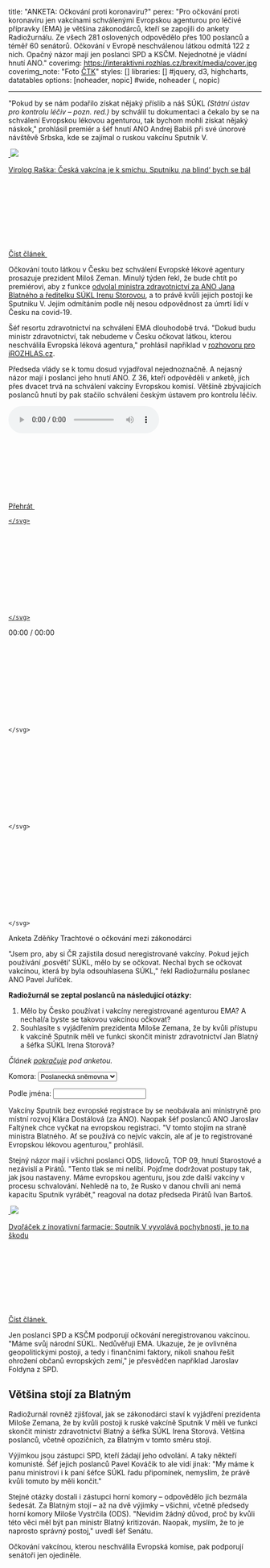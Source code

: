 title: "ANKETA: Očkování proti koronaviru?"
perex: "Pro očkování proti koronaviru jen vakcínami schválenými Evropskou agenturou pro léčivé přípravky (EMA) je většina zákonodárců, kteří se zapojili do ankety Radiožurnálu. Ze všech 281 oslovených odpovědělo přes 100 poslanců a téměř 60 senátorů. Očkování v Evropě neschválenou látkou odmítá 122 z nich. Opačný názor mají jen poslanci SPD a KSČM. Nejednotné je vládní hnutí ANO."
coverimg: https://interaktivni.rozhlas.cz/brexit/media/cover.jpg
coverimg_note: "Foto <a href='https://ctk.cz'>ČTK</a>"
styles: []
libraries: [] #jquery, d3, highcharts, datatables
options: [noheader, nopic] #wide, noheader (, nopic)

---
"Pokud by se nám podařilo získat nějaký příslib a náš SÚKL _(Státní ústav pro kontrolu léčiv – pozn. red.)_ by schválil tu dokumentaci a čekalo by se na schválení Evropskou lékovou agenturou, tak bychom mohli získat nějaký náskok," prohlásil premiér a šéf hnutí ANO Andrej Babiš při své únorové návštěvě Srbska, kde se zajímal o ruskou vakcínu Sputnik V.

<a href="/zpravy-domov/rozhovor-virolog-karel-raska-covid-19-koronavirus-vakcina-sputnik_2103060922_kro" class="b-inline b-inline--left">
  <div class="b-inline__wrap">
            <div class="b-inline__img">
          <div class="img img--16x9 img--w238 is-loaded">
              <span class="img__holder is-loading is-loaded is-visible" data-srcset="[&quot;https://www.irozhlas.cz/sites/default/files/styles/zpravy_rubrikovy_nahled/public/uploader/img_9076_200822-161305_tkr.jpg?itok=hawmv30i 238x134&quot;]">

  <noscript>    <img src="https://www.irozhlas.cz/sites/default/files/styles/zpravy_rubrikovy_nahled/public/uploader/img_9076_200822-161305_tkr.jpg?itok=hawmv30i" alt="" />  </noscript>
<img src="https://www.irozhlas.cz/sites/default/files/styles/zpravy_rubrikovy_nahled/public/uploader/img_9076_200822-161305_tkr.jpg?itok=hawmv30i"></span>
          </div>
        </div>
        <div class="b-inline__content">
      <p class="text-xs--m text-serif">
        Virolog Raška: Česká vakcína je k&nbsp;smíchu, Sputniku ‚na blind‘ bych se bál      </p>
    </div>
    <p class="b-inline__more">
      <span class="link-more">
        Číst článek
        <span class="icon-svg icon-svg--arrow-dots ">
    <svg class="icon-svg__svg" xmlns:xlink="http://www.w3.org/1999/xlink">
      <use xlink:href="/sites/all/themes/custom/irozhlas/img/bg/icons-svg.svg#icon-arrow-dots" x="0" y="0" width="100%" height="100%"></use></svg>
  </span>      </span>
    </p>
  </div>
</a>

Očkování touto látkou v Česku bez schválení Evropské lékové agentury prosazuje prezident Miloš Zeman. Minulý týden řekl, že bude chtít po premiérovi, aby z funkce [odvolal ministra zdravotnictví za ANO Jana Blatného a ředitelku SÚKL Irenu Storovou](https://irozhl.as/d00), a to právě kvůli jejich postoji ke Sputniku V. Jejím odmítáním podle něj nesou odpovědnost za úmrtí lidí v Česku na covid-19.

Šéf resortu zdravotnictví na schválení EMA dlouhodobě trvá. "Dokud budu ministr zdravotnictví, tak nebudeme v Česku očkovat látkou, kterou neschválila Evropská léková agentura," prohlásil například v [rozhovoru pro iROZHLAS.cz](https://irozhl.as/cIA).

Předseda vlády se k tomu dosud vyjadřoval nejednoznačně. A nejasný názor mají i poslanci jeho hnutí ANO. Z 36, kteří odpověděli v anketě, jich přes dvacet trvá na schválení vakcíny Evropskou komisí. Většině zbývajících poslanců hnutí by pak stačilo schválení českým ústavem pro kontrolu léčiv.

<div class="b-inline b-inline--right">
  <div class="b-inline__wrap">
    <div class="b-audio-player js-audio" data-gtm="{&quot;contentName&quot;:&quot;Anketa Zd\u011b\u0148ky Trachtov\u00e9 o o\u010dkov\u00e1n\u00ed mezi z\u00e1konod\u00e1rci&quot;,&quot;contentID&quot;:&quot;9681597&quot;,&quot;contentCreationDateGMT&quot;:&quot;2021-03-19T08:34:28+01:00&quot;,&quot;contentCreator&quot;:&quot;plus&quot;}">
      <div class="js-out">
        <audio controls="" preload="metadata">
          <source src="https://www.irozhlas.cz/sites/default/files/audios/0294b85ed79bc8fa1478fbcdb3701682.mp3" type="audio/mpeg">
          Váš prohlížeč nepodporuje přehrávání audia.
        </audio>
      </div>
      <div class="b-audio-player__controls">
        <a href="#" class="b-audio-player__play play-btn">
          Přehrát
          <span class="icon-svg icon-svg--play ">
    <svg class="icon-svg__svg" xmlns:xlink="http://www.w3.org/1999/xlink">
      <use xlink:href="/sites/all/themes/custom/irozhlas/img/bg/icons-svg.svg#icon-play" x="0" y="0" width="100%" height="100%"></use>
      
    </svg>
  </span>          <span class="icon-svg icon-svg--pause ">
    <svg class="icon-svg__svg" xmlns:xlink="http://www.w3.org/1999/xlink">
      <use xlink:href="/sites/all/themes/custom/irozhlas/img/bg/icons-svg.svg#icon-pause" x="0" y="0" width="100%" height="100%"></use>
      
    </svg>
  </span>        </a>
        <p class="b-audio-player__time">00:00 / 00:00</p>
        <p class="b-audio-player__sound">
          <span class="b-audio-player__mute">
            <span class="icon-svg icon-svg--mute ">
    <svg class="icon-svg__svg" xmlns:xlink="http://www.w3.org/1999/xlink">
      <use xlink:href="/sites/all/themes/custom/irozhlas/img/bg/icons-svg.svg#icon-mute" x="0" y="0" width="100%" height="100%"></use>
      
    </svg>
  </span>          </span>
          <span class="b-audio-player__sound-bar">
            <span class="icon-svg icon-svg--audio-player-dots ">
    <svg class="icon-svg__svg" xmlns:xlink="http://www.w3.org/1999/xlink">
      <use xlink:href="/sites/all/themes/custom/irozhlas/img/bg/icons-svg.svg#icon-audio-player-dots" x="0" y="0" width="100%" height="100%"></use>
      
    </svg>
  </span>            <span class="b-audio-player__sound-progress" style="width: 100%;">
              <span class="icon-svg icon-svg--audio-player-dots ">
    <svg class="icon-svg__svg" xmlns:xlink="http://www.w3.org/1999/xlink">
      <use xlink:href="/sites/all/themes/custom/irozhlas/img/bg/icons-svg.svg#icon-audio-player-dots" x="0" y="0" width="100%" height="100%"></use>
      
    </svg>
  </span>            </span>
          </span>
        </p>
        <div class="b-audio-player__bar">
          <div class="b-audio-player__progress"></div>
        </div>
      </div>
      <p class="b-audio-player__title">
        Anketa Zděňky Trachtové o očkování mezi zákonodárci      </p>
    </div>
  </div>
</div>

"Jsem pro, aby si ČR zajistila dosud neregistrované vakcíny. Pokud jejich používání ‚posvětí‘ SÚKL, mělo by se očkovat. Nechal bych se očkovat vakcínou, která by byla odsouhlasena SÚKL," řekl Radiožurnálu poslanec ANO Pavel Juříček.

**Radiožurnál se zeptal poslanců na následující otázky:**
1. Mělo by Česko používat i vakcíny neregistrované agenturou EMA? A nechal/a byste se takovou vakcínou očkovat?
2. Souhlasíte s vyjádřením prezidenta Miloše Zemana, že by kvůli přístupu k vakcíně Sputnik měli ve funkci skončit ministr zdravotnictví Jan Blatný a šéfka SÚKL Irena Storová?

_Článek [pokračuje](#cont) pod anketou._

<wide>
<div id="controls">
Komora: 
<select name="komora" id="komora">
<option value="psp">Poslanecká sněmovna</option>
<option value="sen">Senát</option>
</select>
<p>Podle jména: <input type="text" id="name_search" name="name"></p>
</div>
<div id="anketa-wrapper"></div>
</wide>
<div id="cont"></div>

<div id="cont"></div>

Vakcíny Sputnik bez evropské registrace by se neobávala ani ministryně pro místní rozvoj Klára Dostálová (za ANO). Naopak šéf poslanců ANO Jaroslav Faltýnek chce vyčkat na evropskou registraci. "V tomto stojím na straně ministra Blatného. Ať se používá co nejvíc vakcín, ale ať je to registrované Evropskou lékovou agenturou," prohlásil.

Stejný názor mají i všichni poslanci ODS, lidovců, TOP 09, hnutí Starostové a nezávislí a Pirátů. "Tento tlak se mi nelíbí. Pojďme dodržovat postupy tak, jak jsou nastaveny. Máme evropskou agenturu, jsou zde další vakcíny v procesu schvalování. Nehledě na to, že Rusko v danou chvíli ani nemá kapacitu Sputnik vyrábět," reagoval na dotaz předseda Pirátů Ivan Bartoš.

<a href="/zivotni-styl/zdravi/ockovani-vakcina-sputnik-v-dvoracek-evropska-lekova-agentura_2103130830_onz" class="b-inline b-inline--left">
  <div class="b-inline__wrap">
            <div class="b-inline__img">
          <div class="img img--16x9 img--w238 is-loaded">
              <span class="img__holder is-loading is-loaded is-visible" data-srcset="[&quot;https://www.irozhlas.cz/sites/default/files/styles/zpravy_rubrikovy_nahled/public/uploader/06_201214-142002_ako.jpg?itok=Sw8o1s1n 238x134&quot;]">

  <noscript>    <img src="https://www.irozhlas.cz/sites/default/files/styles/zpravy_rubrikovy_nahled/public/uploader/06_201214-142002_ako.jpg?itok=Sw8o1s1n" alt="" />  </noscript>
<img src="https://www.irozhlas.cz/sites/default/files/styles/zpravy_rubrikovy_nahled/public/uploader/06_201214-142002_ako.jpg?itok=Sw8o1s1n"></span>
          </div>
        </div>
        <div class="b-inline__content">
      <p class="text-xs--m text-serif">
        Dvořáček z&nbsp;inovativní farmacie: Sputnik V&nbsp;vyvolává pochybnosti, je to na škodu      </p>
    </div>
    <p class="b-inline__more">
      <span class="link-more">
        Číst článek
        <span class="icon-svg icon-svg--arrow-dots ">
    <svg class="icon-svg__svg" xmlns:xlink="http://www.w3.org/1999/xlink">
      <use xlink:href="/sites/all/themes/custom/irozhlas/img/bg/icons-svg.svg#icon-arrow-dots" x="0" y="0" width="100%" height="100%"><use></svg>
  </span>      </span>
    </p>
  </div>
</a>

Jen poslanci SPD a KSČM podporují očkování neregistrovanou vakcínou. "Máme svůj národní SÚKL. Nedůvěřuji EMA. Ukazuje, že je ovlivněna geopolitickými postoji, a tedy i finančními faktory, nikoli snahou řešit ohrožení občanů evropských zemí," je přesvědčen například Jaroslav Foldyna z SPD.

## Většina stojí za Blatným

Radiožurnál rovněž zjišťoval, jak se zákonodárci staví k vyjádření prezidenta Miloše Zemana, že by kvůli postoji k ruské vakcíně Sputnik V měli ve funkci skončit ministr zdravotnictví Blatný a šéfka SÚKL Irena Storová. Většina poslanců, včetně opozičních, za Blatným v tomto směru stojí.

Výjimkou jsou zástupci SPD, kteří žádají jeho odvolání. A taky někteří komunisté. Šéf jejich poslanců Pavel Kováčik to ale vidí jinak: "My máme k panu ministrovi i k paní šéfce SÚKL řadu připomínek, nemyslím, že právě kvůli tomuto by měli končit."

Stejné otázky dostali i zástupci horní komory – odpovědělo jich bezmála šedesát. Za Blatným stojí – až na dvě výjimky – všichni, včetně předsedy horní komory Miloše Vystrčila (ODS). "Nevidím žádný důvod, proč by kvůli této věci měl být pan ministr Blatný kritizován. Naopak, myslím, že to je naprosto správný postoj," uvedl šéf Senátu.

Očkování vakcínou, kterou neschválila Evropská komise, pak podporují senátoři jen ojediněle.

<wide>
<script src="https://cdnjs.cloudflare.com/ajax/libs/highcharts/9.0.1/highmaps.min.js"></script>
<div id="covi_vak_plan"></div>
<script src="https://data.irozhlas.cz/vakciny-plan/graf.js"></script>
</wide>
